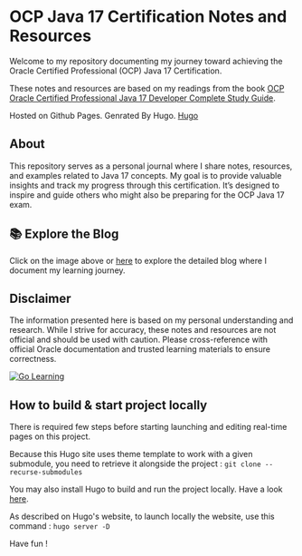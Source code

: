 # **OCP Java 17 Certification Notes and Resources**

Welcome to my repository documenting my journey toward achieving the Oracle Certified Professional (OCP) Java 17 Certification.

These notes and resources are based on my readings from the book [OCP Oracle Certified Professional Java 17 Developer Complete Study Guide](https://www.oreilly.com/library/view/ocp-oracle-certified/9781119864585/).

Hosted on Github Pages. 
Genrated By Hugo. [Hugo](https://img.shields.io/badge/Hugo-black.svg?style=for-the-badge&logo=Hugo)

## **About**
This repository serves as a personal journal where I share notes, resources, and examples related to Java 17 concepts. My goal is to provide valuable insights and track my progress through this certification. It’s designed to inspire and guide others who might also be preparing for the OCP Java 17 exam.

## **📚 Explore the Blog**
Click on the image above or [here](https://kitanob.github.io/OCP17-NotesAndResources/docs/) to explore the detailed blog where I document my learning journey.

## **Disclaimer**
The information presented here is based on my personal understanding and research. While I strive for accuracy, these notes and resources are not official and should be used with caution. Please cross-reference with official Oracle documentation and trusted learning materials to ensure correctness.

[![Go Learning](https://img.shields.io/badge/Go%20Learning-BLOG-blue?style=for-the-badge)](https://kitanob.github.io/OCP17-NotesAndResources/docs/)

## **How to build & start project locally**

There is required few steps before starting launching and editing real-time pages on this project.

Because this Hugo site uses theme template to work with a given submodule, you need to retrieve it alongside the project :
``git clone --recurse-submodules``

You may also install Hugo to build and run the project locally. Have a look [here](https://gohugo.io/installation/).

As described on Hugo's website, to launch locally the website, use this command : ``hugo server -D``

Have fun !





